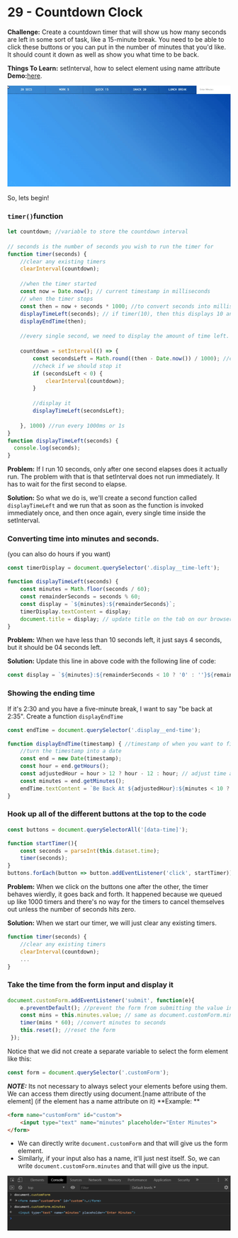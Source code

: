 # 29 - Countdown Clock

**Challenge:** Create a countdown timer that will show us how many seconds are left in some sort of task, like a 15-minute break. You need to be able to click these
buttons or you can put in the number of minutes that you'd like. It should count it down as well as show you what time to be back.

**Things To Learn:** setInterval, how to select element using name attribute
**Demo:**[here](https://tjgillweb.github.io/JavaScript30/29%20-%20Countdown%20Clock/).

![](images/countdown-timer.gif)

So, lets begin!

### `timer()`function
```Javascript
let countdown; //variable to store the countdown interval

// seconds is the number of seconds you wish to run the timer for
function timer(seconds) {
    //clear any existing timers
    clearInterval(countdown);

    //when the timer started
    const now = Date.now(); // current timestamp in milliseconds
    // when the timer stops
    const then = now + seconds * 1000; //to convert seconds into milliseconds
    displayTimeLeft(seconds); // if timer(10), then this displays 10 and setInterval shows 9,8,7,...
    displayEndTime(then);

    //every single second, we need to display the amount of time left.

    countdown = setInterval(() => {
        const secondsLeft = Math.round((then - Date.now()) / 1000); //convert milliseconds to seconds
        //check if we should stop it
        if (secondsLeft < 0) {
            clearInterval(countdown);
        }

        //display it
        displayTimeLeft(secondsLeft);

    }, 1000) //run every 1000ms or 1s
}
function displayTimeLeft(seconds) {
  console.log(seconds);
}  
```
**Problem:** If I run 10 seconds, only after one second elapses does it actually run. The problem with that is that setInterval does not run immediately. It has to wait for the first second to elapse. 

**Solution:** So what we do is, we'll create a second function called `displayTimeLeft` and we run that as soon as the function is invoked immediately once, and then once again, every single time inside the setInterval.

### Converting time into minutes and seconds.
(you can also do hours if you want)
```Javascript
const timerDisplay = document.querySelector('.display__time-left');
```
```Javascript
function displayTimeLeft(seconds) {
    const minutes = Math.floor(seconds / 60);
    const remainderSeconds = seconds % 60;
    const display = `${minutes}:${remainderSeconds}`;
    timerDisplay.textContent = display;
    document.title = display; // update title on the tab on our browser with the countdown time
}
```
**Problem:** When we have less than 10 seconds left, it just says 4 seconds, but it should be 04 seconds left.

**Solution:** Update this line in above code with the following line of code:
 ```Javascript
 const display = `${minutes}:${remainderSeconds < 10 ? '0' : ''}${remainderSeconds}`;
 ```
 
### Showing the ending time
If it's 2:30 and you have a five-minute break, I want to say "be back at 2:35". Create a function `displayEndTime`
 ```Javascript
const endTime = document.querySelector('.display__end-time');
```
```Javascript
function displayEndTime(timestamp) { //timestamp of when you want to finish i.e. the 'then' variable
    //turn the timestamp into a date
    const end = new Date(timestamp);
    const hour = end.getHours();
    const adjustedHour = hour > 12 ? hour - 12 : hour; // adjust time according to 12-hour clock
    const minutes = end.getMinutes();
    endTime.textContent = `Be Back At ${adjustedHour}:${minutes < 10 ? '0' : ''}${minutes}`;
}
```

### Hook up all of the different buttons at the top to the code
```Javascript
const buttons = document.querySelectorAll('[data-time]');
```
```Javascript
function startTimer(){
    const seconds = parseInt(this.dataset.time);
    timer(seconds);
}
buttons.forEach(button => button.addEventListener('click', startTimer));
```

**Problem:** When we click on the buttons one after the other, the timer behaves wierdly, it goes back and forth.
It happened because we queued up like 1000 timers and there's no way for the timers to cancel themselves out unless the number of seconds hits zero.

**Solution:** When we start our timer, we will just clear any existing timers.
```Javascript
function timer(seconds) {
    //clear any existing timers
    clearInterval(countdown);
    ...
}
```

### Take the time from the form input and display it
```Javascript
document.customForm.addEventListener('submit', function(e){
    e.preventDefault(); //prevent the form from submitting the value in the URL
    const mins = this.minutes.value; // same as document.customForm.minutes.value
    timer(mins * 60); //convert minutes to seconds
    this.reset(); //reset the form
 });
```
Notice that we did not create a separate variable to select the form element like this:
```Javascript
const form = document.querySelector('.customForm');
```
***NOTE:*** Its not necessary to always select your elements before using them.
We can access them directly using document.[name attribute of the element] (if the element has a name attribute on it)
**Example: **
```HTML
<form name="customForm" id="custom">
    <input type="text" name="minutes" placeholder="Enter Minutes">
</form>
```
- We can directly write `document.customForm` and that will give us the form element.
- Similarly, if your input also has a name, it'll just nest itself. So, we can write `document.customForm.minutes` and that will give us the input.

![](images/select-elements.png)

